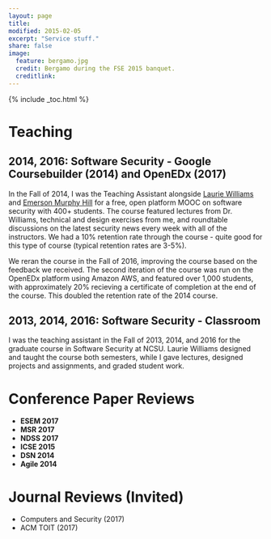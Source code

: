 ```yaml
---
layout: page
title:
modified: 2015-02-05
excerpt: "Service stuff."
share: false
image:
  feature: bergamo.jpg
  credit: Bergamo during the FSE 2015 banquet.
  creditlink:
---
```


{% include _toc.html %}

# Teaching

## 2014, 2016: Software Security - Google Coursebuilder (2014) and OpenEDx (2017)

In the Fall of 2014, I was the Teaching Assistant alongside [Laurie Williams](http://collaboration.csc.ncsu.edu/laurie/index.html) and [Emerson Murphy Hill](http://people.engr.ncsu.edu/ermurph3/) for a free, open platform MOOC on software security with 400+ students. The course featured lectures from Dr. Williams, technical and design exercises from me, and roundtable discussions on the latest security news every week with all of the instructors. We had a 10% retention rate through the course - quite good for this type of course (typical retention rates are 3-5%).

We reran the course in the Fall of 2016, improving the course based on the feedback we received. The second iteration of the course was run on the OpenEDx platform using Amazon AWS, and featured over 1,000 students, with approximately 20% recieving a certificate of completion at the end of the course. This doubled the retention rate of the 2014 course.

## 2013, 2014, 2016: Software Security - Classroom

I was the teaching assistant in the Fall of 2013, 2014, and 2016 for the graduate course in Software Security at NCSU. Laurie Williams designed and taught the course both semesters, while I gave lectures, designed projects and assignments, and graded student work.

# Conference Paper Reviews

- **ESEM 2017**
- **MSR 2017**
- **NDSS 2017**
- **ICSE 2015**
- **DSN 2014**
- **Agile 2014**

# Journal Reviews (Invited)

- Computers and Security (2017)
- ACM TOIT (2017)
